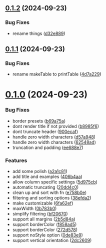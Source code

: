 ## [0.1.2](https://github.com/oclif/core/compare/0.1.1...0.1.2) (2024-09-23)


### Bug Fixes

* rename things ([d32e889](https://github.com/oclif/core/commit/d32e889caa383d7f1bdbe7b4b0ec99f2e31a2a69))



## [0.1.1](https://github.com/oclif/core/compare/0.1.0...0.1.1) (2024-09-23)


### Bug Fixes

* rename makeTable to printTable ([4d7a229](https://github.com/oclif/core/commit/4d7a229270750693e29c6474bc7615747a1dd4ee))



# [0.1.0](https://github.com/oclif/core/compare/20dd4c0451f6866557845da4e515cbaf1de50f20...0.1.0) (2024-09-23)


### Bug Fixes

* border presets ([b69a75a](https://github.com/oclif/core/commit/b69a75abb6c30ab23a4b6d9d49e7b18e82d8c0d4))
* dont render title if not provided ([b8985f6](https://github.com/oclif/core/commit/b8985f6016f12414cddc433f52a15156aee95295))
* dont truncate header ([900ecaf](https://github.com/oclif/core/commit/900ecaf6a302eaa21d378ecc791b36951a9e2caf))
* handle zero width characters ([d57a948](https://github.com/oclif/core/commit/d57a948c88a00da6e420723fbab27c0749ad81d7))
* handle zero width characters ([62548ad](https://github.com/oclif/core/commit/62548ad69a84f22f4dee5251d4512ab3d05832bf))
* truncation and padding ([ee688e7](https://github.com/oclif/core/commit/ee688e7cc1e919d6685917aa530bbd638622dd09))


### Features

* add some polish ([a2a1c81](https://github.com/oclif/core/commit/a2a1c81f46a4fdb2ca5c82bbca8f7d95273316f9))
* add title and examples ([406b4aa](https://github.com/oclif/core/commit/406b4aa3b284fa81ecb9d9f0238742d46aaff5f8))
* allow column specific settings ([5d975cb](https://github.com/oclif/core/commit/5d975cb98ebcec4531a8343ea5d4ab8b2855955e))
* automatic truncating ([20dd4c0](https://github.com/oclif/core/commit/20dd4c0451f6866557845da4e515cbaf1de50f20))
* clean up and sort with fn ([e758b0e](https://github.com/oclif/core/commit/e758b0e8455571f5e7fc165696999349ec716601))
* filtering and sorting options ([38efda2](https://github.com/oclif/core/commit/38efda2cc6b1ad3cb8eaed3ee47411f6c658042a))
* make customizable ([6fa62ef](https://github.com/oclif/core/commit/6fa62efe889c9b80a2f8a347ddb4598f14cf7bdf))
* maxWidth ([0b783b0](https://github.com/oclif/core/commit/0b783b09b4f42be51018d150aa9aa83f77f50f72))
* simplify filtering ([bf20670](https://github.com/oclif/core/commit/bf20670d30397d2b851a4e822a0e5d151423ef36))
* support all margins ([2b5d84a](https://github.com/oclif/core/commit/2b5d84ac6d7b335b7b57c305901836ec441ad6b8))
* support borderColor ([f858ad5](https://github.com/oclif/core/commit/f858ad5c4b60aa4f11ceadcbf99810eb1305aa66))
* support borderColor ([272d578](https://github.com/oclif/core/commit/272d57898a936242cc9e2be4872be2124969e53c))
* support noStyle option ([0de83e9](https://github.com/oclif/core/commit/0de83e9c2888b47219c22ec4e1fa55fad2b902b0))
* support vertical orientation ([2dc2609](https://github.com/oclif/core/commit/2dc2609cfdb7032b204a85989861554e653e53e7))



